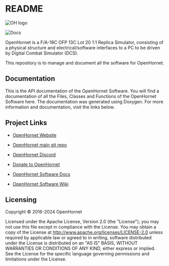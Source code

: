 # README
![OH logo](https://raw.githubusercontent.com/jrsteensen/OpenHornet/master/images/Logo/open_hornet_horizontal_500x79.png)

![Docs](https://github.com/jrsteensen/OpenHornet-Software/actions/workflows/pages/pages-build-deployment/badge.svg?branch=gh-pages)

OpenHornet is a F/A-18C OFP 13C Lot 20 1:1 Replica Simulator, consisting of a physical structure and electrical/software interfaces to a PC to be driven by Digital Combat Simulator (DCS).

This repository is to manage and document all the software for OpenHornet.

## Documentation
This is the API documentation of the OpenHornet Software. You will find a documentation of all the Files, Classes and Functions of the OpenHornet Software here. The documentation was generated using Doxygen. For more information and documentation, visit the links below.

## Project Links
* [OpenHornet Website](https://www.openhornet.com)
* [OpenHornet main git repo](https://github.com/jrsteensen/OpenHornet)
* [OpenHornet Discord](https://discord.gg/G5PA5ju)
* [Donate to OpenHornet](https://www.openhornet.com/campaigns/donate/)

* [OpenHornet Software Docs](https://jrsteensen.github.io/OpenHornet-Software/index.html)
* [OpenHornet Software Wiki](https://github.com/jrsteensen/OpenHornet-Software/wiki)

## Licensing
Copyright © 2016-2024 OpenHornet

Licensed under the Apache License, Version 2.0 (the "License"); you may not use this file except in compliance with the License. You may obtain a copy of the License at http://www.apache.org/licenses/LICENSE-2.0 unless required by applicable law or agreed to in writing, software distributed under the License is distributed on an "AS IS" BASIS, WITHOUT WARRANTIES OR CONDITIONS OF ANY KIND, either express or implied. See the License for the specific language governing permissions and limitations under the License.